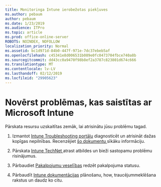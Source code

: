 ```yaml
---
title: Monitoringa Intune ierobežotas piekļuves
ms.author: pebaum
author: pebaum
ms.date: 1/23/2019
ms.audience: ITPro
ms.topic: article
ms.prod: office-online-server
ROBOTS: NOINDEX, NOFOLLOW
localization_priority: Normal
ms.assetid: bc1d971d-84b0-447f-971e-7dc37ebeb5af
ms.openlocfilehash: c45341e8d006531b089e0fc0473704fbce740a8b
ms.sourcegitcommit: dd43cc0a9470f98b8ef2a3787c823801d674c666
ms.translationtype: MT
ms.contentlocale: lv-LV
ms.lasthandoff: 02/12/2019
ms.locfileid: "29905623"
---
```

# <a name="troubleshoot-issues-with-microsoft-intune"></a>Novērst problēmas, kas saistītas ar Microsoft Intune

Pārskata resursu uzskaitītas zemāk, lai atrisinātu jūsu problēmu tagad.
  
1. Izmantot [Intune Troubleshooting portālu](https://devicemanagement.microsoft.com/#blade/Microsoft_Intune_DeviceSettings/TroubleshootBlade) diagnosticēt un atrisināt dažas kopīgas nepilnības. Recenzējiet [šo dokumentu ](https://docs.microsoft.com/intune/help-desk-operators)sīkāku informāciju.
    
2. Pārskata [Intune TechNet ](https://social.technet.microsoft.com/forums/home?forum=microsoftintuneprod)atrast atbildes un bieži sastopamu problēmu risinājumus.
    
3. Pārbaudiet [Pakalpojumu veselības](https://portal.office.com/AdminPortal/Home#/servicehealth) redzēt pakalpojuma statusu. 
    
4. Pārbaudīt [Intune dokumentācijas](https://docs.microsoft.com/intune/) plānošanu, how, traucējummeklēšana rakstus un daudz ko citu. 
    

